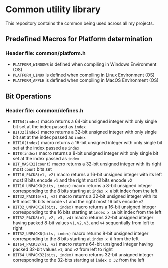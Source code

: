 # Common utility library
This repository contains the common being used across all my projects.

## Predefined Macros for Platform determination
### Header file: common/platform.h
* `PLATFORM_WINDOWS` is defined when compiling in Windows Environment (OS)
* `PLATFORM_LINUX` is defined when compiling in Linux Environment (OS)
* `PLATFORM_APPLE` is defined when compiling in MacOS Environment (OS)

## Bit Operations
### Header file: common/defines.h
* `BIT64(index)` macro returns a 64-bit unsigned integer with only single bit set at the index passed as `index`
* `BIT32(index)` macro returns a 32-bit unsigned integer with only single bit set at the index passed as `index`
* `BIT16(index)` macro returns a 16-bit unsigned integer with only single bit set at the index passed as `index`
* `BIT8(index)` macro returns a 8-bit unsigned integer with only single bit set at the index passed as `index`
* `BIT_MASK32(count)` macro returns a 32-bit unsigned integer with its right most `count` bits set
* `BIT16_PACK8(v1, v2)` macro returns a 16-bit unsigned integer with its left most 8 bits encode `v1` and the right most 8 bits encode `v2`
* `BIT16_UNPACK8(bits, index)` macro returns a 8-bit unsigned integer corresponding to the 8 bits starting at `index x 8` bit index from the left
* `BIT32_PACK16(v1, v2)` macro returns a 32-bit unsigned integer with its left most 16 bits encode `v1` and the right most 16 bits encode `v2`
* `BIT32_UNPACK16(bits, index)` macro returns a 16-bit unsigned integer corresponding to the 16 bits starting at `index x 16` bit index from the left
* `BIT32_PACK8(v1, v2, v3, v4)` macro returns 32-bit unsigned integer having packed 8-bit values `v1`, `v2`, `v3`, and `v4` sequentially from left to right
* `BIT32_UNPACK8(bits, index)` macro returns 8-bit unsigned integer corresponding to the 8 bits starting at `index x 8` from the left
* `BIT64_PACK32(v1, v2)` macro returns 64-bit unsigned integer having packed 32-bit values `v1`, and `v2` from left to right
* `BIT64_UNPACK32(bits, index)` macro returns 32-bit unsigned integer corresponding to the 32-bits starting at `index x 32` from the left
